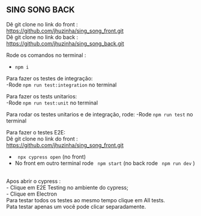 ## SING SONG BACK 

Dê git clone no link do front : https://github.com/jhuzinha/sing_song_front.git
</br> 
Dê git clone no link do back : https://github.com/jhuzinha/sing_song_back.git


Rode os comandos no terminal :
- ```npm i```


Para fazer os testes de integração:
</br> 
-Rode ```npm run test:integration``` no terminal


Para fazer os tests unitarios:
</br> 
-Rode ```npm run test:unit``` no terminal

Para rodar os testes unitarios e de integração, rode: 
-Rode ```npm run test``` no terminal


Para fazer o testes E2E:
</br> 
Dê git clone no link do front : https://github.com/jhuzinha/sing_song_front.git
- ```  npx cypress open ``` (no front)
- No front em outro terminal rode ``` npm start```  (no back rode ``` npm run dev``` )
</br> 
Apos abrir o cypress :
</br> 
- Clique em E2E Testing no ambiente do cypress; </br> 
- Clique em Electron </br> 
Para testar todos os testes ao mesmo tempo clique em All tests.
</br> 
Pata testar apenas um você pode clicar separadamente.
